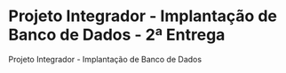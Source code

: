 # Projeto Integrador - Implantação de Banco de Dados - 2ª Entrega
Projeto Integrador - Implantação de Banco de Dados
